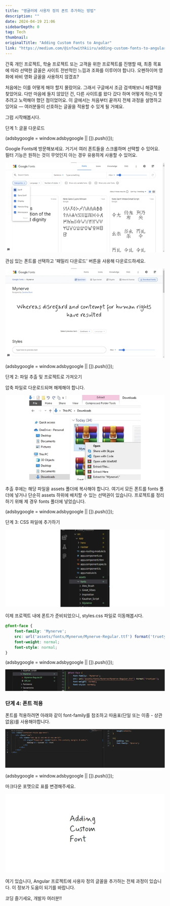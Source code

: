 ```yaml
---
title: "앵귤러에 사용자 정의 폰트 추가하는 방법"
description: ""
date: 2024-04-19 21:06
sidebarDepth: 0
tag: Tech
thumbnail: 
originalTitle: "Adding Custom Fonts to Angular"
link: "https://medium.com/@infowithkiiru/adding-custom-fonts-to-angular-cc24072d9ed3"
---
```



간혹 개인 프로젝트, 학술 프로젝트 또는 고객을 위한 프로젝트를 진행할 때, 최종 목표에 따라 선택한 글꼴은 사이트 전반적인 느낌과 조화를 이루어야 합니다. 오펜하이머 영화에 바비 영화 글꼴을 사용하지 않겠죠?

처음에는 이를 어떻게 해야 할지 몰랐어요. 그래서 구글에서 조금 검색해보니 해결책을 찾았어요. 다만 마음에 들지 않았던 건, 다른 사이트를 왔다 갔다 하며 어떻게 하는지 맞추려고 노력해야 했던 점이었어요. 이 글에서는 처음부터 끝까지 전체 과정을 설명하고 있어요 — 여러분들이 선호하는 글꼴을 적용할 수 있게 될 거예요.

그럼 시작해봅시다.

단계 1: 글꼴 다운로드

<!-- ui-log 수평형 -->
<ins class="adsbygoogle"
  style="display:block"
  data-ad-client="ca-pub-4877378276818686"
  data-ad-slot="9743150776"
  data-ad-format="auto"
  data-full-width-responsive="true"></ins>
<component is="script">
(adsbygoogle = window.adsbygoogle || []).push({});
</component>

Google Fonts에 방문해보세요. 거기서 여러 폰트들을 스크롤하며 선택할 수 있어요. 필터 기능은 원하는 것이 무엇인지 아는 경우 유용하게 사용할 수 있어요.

![이미지](./img/AddingCustomFontstoAngular_0.png)

관심 있는 폰트를 선택하고 '패밀리 다운로드' 버튼을 사용해 다운로드하세요.

![이미지](./img/AddingCustomFontstoAngular_1.png)

<!-- ui-log 수평형 -->
<ins class="adsbygoogle"
  style="display:block"
  data-ad-client="ca-pub-4877378276818686"
  data-ad-slot="9743150776"
  data-ad-format="auto"
  data-full-width-responsive="true"></ins>
<component is="script">
(adsbygoogle = window.adsbygoogle || []).push({});
</component>

단계 2: 파일 추출 및 프로젝트로 가져오기

압축 파일로 다운로드되며 해제해야 합니다.

![이미지](./img/AddingCustomFontstoAngular_2.png)

추출 후에는 해당 파일을 assets 폴더에 복사해야 합니다. 여기서 모든 폰트를 fonts 폴더에 넣거나 단순히 assets 하위에 배치할 수 있는 선택권이 있습니다. 프로젝트를 정리하기 위해 제 경우 fonts 폴더에 넣었습니다.

<!-- ui-log 수평형 -->
<ins class="adsbygoogle"
  style="display:block"
  data-ad-client="ca-pub-4877378276818686"
  data-ad-slot="9743150776"
  data-ad-format="auto"
  data-full-width-responsive="true"></ins>
<component is="script">
(adsbygoogle = window.adsbygoogle || []).push({});
</component>

단계 3: CSS 파일에 추가하기

![Adding Custom Fonts to Angular](./img/AddingCustomFontstoAngular_3.png)

이제 프로젝트 내에 폰트가 준비되었으니, styles.css 파일로 이동해봅시다.

```css
@font-face {
    font-family: 'Mynerve';
    src: url('assets/fonts/Mynerve/Mynerve-Regular.ttf') format('truetype');
    font-weight: normal;
    font-style: normal;
}
```

<!-- ui-log 수평형 -->
<ins class="adsbygoogle"
  style="display:block"
  data-ad-client="ca-pub-4877378276818686"
  data-ad-slot="9743150776"
  data-ad-format="auto"
  data-full-width-responsive="true"></ins>
<component is="script">
(adsbygoogle = window.adsbygoogle || []).push({});
</component>

![이미지](./img/AddingCustomFontstoAngular_4.png)

### 단계 4: 폰트 적용

폰트를 적용하려면 아래와 같이 font-family를 참조하고 따옴표(단일 또는 이중 - 상관없음)를 사용해야합니다.

![이미지](./img/AddingCustomFontstoAngular_5.png)

<!-- ui-log 수평형 -->
<ins class="adsbygoogle"
  style="display:block"
  data-ad-client="ca-pub-4877378276818686"
  data-ad-slot="9743150776"
  data-ad-format="auto"
  data-full-width-responsive="true"></ins>
<component is="script">
(adsbygoogle = window.adsbygoogle || []).push({});
</component>

마크다운 포맷으로 표를 변경해주세요. 

![AddingCustomFontstoAngular_6.png](./img/AddingCustomFontstoAngular_6.png)

여기 있습니다, Angular 프로젝트에 사용자 정의 글꼴을 추가하는 전체 과정이 있습니다. 이 정보가 도움이 되기를 바랍니다.

코딩 즐기세요, 개발자 여러분!!